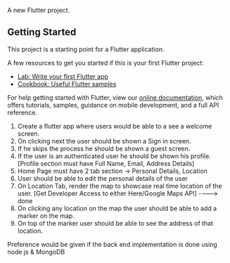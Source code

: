 A new Flutter project.

## Getting Started

This project is a starting point for a Flutter application.

A few resources to get you started if this is your first Flutter project:

- [Lab: Write your first Flutter app](https://flutter.dev/docs/get-started/codelab)
- [Cookbook: Useful Flutter samples](https://flutter.dev/docs/cookbook)

For help getting started with Flutter, view our
[online documentation](https://flutter.dev/docs), which offers tutorials,
samples, guidance on mobile development, and a full API reference.

1. Create a flutter app where users would be able to a see a welcome screen.
2. On clicking next the user should be shown a Sign in screen.
3. If he skips the process he should be shown a guest screen.
4. If the user is an authenticated user he should be shown his profile.[Profile section must have Full Name, Email, Address Details]
5. Home Page must have 2 tab section -> Personal Details, Location
6. User should be able to edit the personal details of the user
5. On Location Tab, render the map to showcase real time location of the user. [Get Developer Access to either Here/Google Maps API] ----> done
6. On clicking any location on the map the user should be able to add a marker on the map. 
7. On top of the marker user should be able to see the address of that location.

Preference would be given if the back end implementation is done using node js & MongoDB
